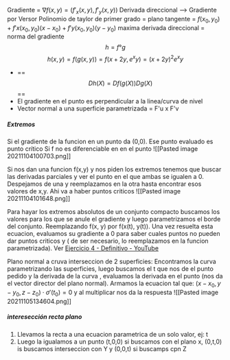 Gradiente = $∇f(x,y)=(f'_x (x,y),f'_y (x,y))$
Derivada direccional --> Gradiente por Versor
Polinomio de taylor de primer grado = plano tangente = $f(x_0, y_0)+f'x(x_0, y_0)(x-x_0)+f'y(x_0, y_0)(y-y_0)$
maxima derivada direccional = norma del gradiente
$$h=f ° g$$
$$h(x,y)=f(g(x,y))=f(x+2y,e^xy )=(x+2y)^2 e^xy$$
- ==$$Dh(X)=Df(g(X)) Dg(X)$$==
- El gradiente en el punto es perpendicular a la linea/curva de nivel
- Vector normal a una superficie parametrizada = F'u x F'v



##### Extremos
Si el gradiente de la funcion en un punto da (0,0). Ese punto evaluado es punto crítico
Si f no es diferenciable en en el punto
![[Pasted image 20211104100703.png]]

Si nos dan una funcion f(x,y) y nos piden los extremos tenemos que buscar las derivadas parciales y ver el punto en el que ambas se igualen a 0. Despejamos de una y reemplazamos en la otra hasta encontrar esos valores de x,y. Ahi va a haber puntos criticos
![[Pasted image 20211104101648.png]]


Para hayar los extremos absolutos de un conjunto compacto buscamos los valores para los que se anule el gradiente y luego parametrizamos  el borde del conjunto. Reemplazando f(x, y) por f(x(t), y(t)). Una vez resuelta esta ecuacion, evaluamos su gradiente a 0 para saber cuales puntos no pueden dar puntos criticos y ( de ser necesario, lo reemplazamos en la funcion parametrizada). Ver [Ejercicio 4 - Definitivo - YouTube](https://www.youtube.com/watch?v=rmAfdBE76-0&ab_channel=MartinMaulhardt)



Plano normal a cruva interseccion de 2 superficies:
Encontramos la curva parametrizando las superficies, luego buscamos el t que nos de el punto pedido y la derivada de la curva , evaluamos la derivada en el punto (nos da el vector director del plano normal). Armamos la ecuacion tal que: $(x−x_0,y−y_0,z−z_0)⋅σ'(t_0)=0$ y al multiplicar nos da la respuesta
![[Pasted image 20211105134604.png]]


##### interesección recta plano
1. Llevamos la recta a una ecuacion parametrica de un solo valor, ej: t
2. Luego la igualamos a un punto (t,0,0) si buscamos con el plano x, (0,t,0) is buscamos interseccion con Y y (0,0,t) si buscamps cpn Z